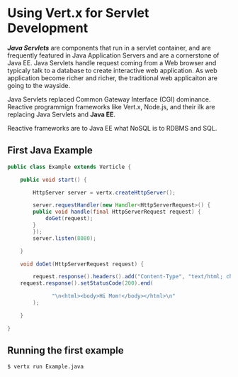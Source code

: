# Using Vert.x for Servlet Development

***Java Servlets*** are components that run in a servlet container, and are frequently featured in Java Application Servers and are a cornerstone of Java EE. Java Servlets handle request coming from a Web browser and typicaly talk to a database to create interactive web application. As web application become richer and richer, the traditional web applicaiton are going to the wayside.

Java Servlets replaced Common Gateway Interface (CGI) dominance. Reactive programmign frameworks like Vert.x, Node.js, and their ilk are replacing Java Servlets and **Java EE**.

Reactive frameworks are to Java EE what NoSQL is to RDBMS and SQL.

## First Java Example


```java
public class Example extends Verticle {

    public void start() {

        HttpServer server = vertx.createHttpServer();

        server.requestHandler(new Handler<HttpServerRequest>() {
		public void handle(final HttpServerRequest request) {
			doGet(request);
		}
	    });
        server.listen(8080);

    }

    void doGet(HttpServerRequest request) {

        request.response().headers().add("Content-Type", "text/html; charset=UTF-8");
	request.response().setStatusCode(200).end(

              "\n<html><body>Hi Mom!</body></html>\n"
        );

    }

}
```

## Running the first example

```
$ vertx run Example.java
```
